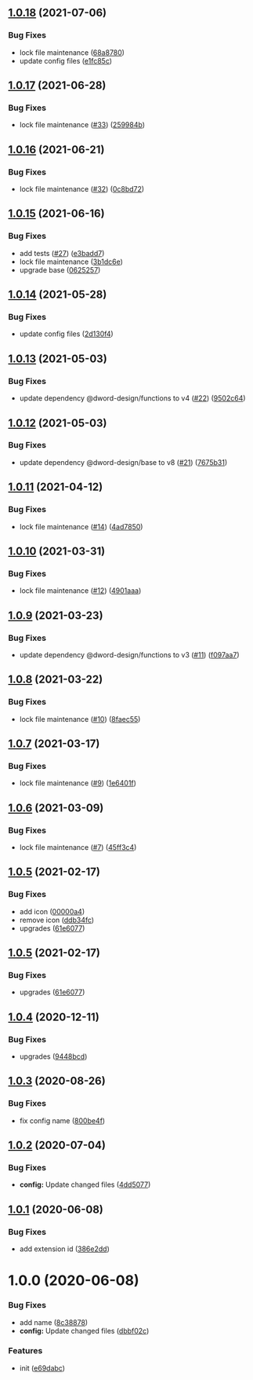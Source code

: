 ## [1.0.18](https://github.com/dword-design/werstreamtes-list-links/compare/v1.0.17...v1.0.18) (2021-07-06)


### Bug Fixes

* lock file maintenance ([68a8780](https://github.com/dword-design/werstreamtes-list-links/commit/68a8780f14234edf76516e868beca4967d0fac96))
* update config files ([e1fc85c](https://github.com/dword-design/werstreamtes-list-links/commit/e1fc85cfa7ae153d36e85995ce175caacdefc8e3))

## [1.0.17](https://github.com/dword-design/werstreamtes-list-links/compare/v1.0.16...v1.0.17) (2021-06-28)


### Bug Fixes

* lock file maintenance ([#33](https://github.com/dword-design/werstreamtes-list-links/issues/33)) ([259984b](https://github.com/dword-design/werstreamtes-list-links/commit/259984b2b2e0ae1544e58426976852d4c1d1694a))

## [1.0.16](https://github.com/dword-design/werstreamtes-list-links/compare/v1.0.15...v1.0.16) (2021-06-21)


### Bug Fixes

* lock file maintenance ([#32](https://github.com/dword-design/werstreamtes-list-links/issues/32)) ([0c8bd72](https://github.com/dword-design/werstreamtes-list-links/commit/0c8bd72b8165c1b62663d734cb97ef4e29a274ec))

## [1.0.15](https://github.com/dword-design/werstreamtes-list-links/compare/v1.0.14...v1.0.15) (2021-06-16)


### Bug Fixes

* add tests ([#27](https://github.com/dword-design/werstreamtes-list-links/issues/27)) ([e3badd7](https://github.com/dword-design/werstreamtes-list-links/commit/e3badd739841ff0995b348e8995303e18cf666bb))
* lock file maintenance ([3b1dc6e](https://github.com/dword-design/werstreamtes-list-links/commit/3b1dc6eb476a4745c83b90c18c8be5b59ef4da09))
* upgrade base ([0625257](https://github.com/dword-design/werstreamtes-list-links/commit/06252575768625c0196a3e49d735b0bf24aa29d4))

## [1.0.14](https://github.com/dword-design/werstreamtes-list-links/compare/v1.0.13...v1.0.14) (2021-05-28)


### Bug Fixes

* update config files ([2d130f4](https://github.com/dword-design/werstreamtes-list-links/commit/2d130f4de9bea38a7e18dfb670f868372229949e))

## [1.0.13](https://github.com/dword-design/werstreamtes-list-links/compare/v1.0.12...v1.0.13) (2021-05-03)


### Bug Fixes

* update dependency @dword-design/functions to v4 ([#22](https://github.com/dword-design/werstreamtes-list-links/issues/22)) ([9502c64](https://github.com/dword-design/werstreamtes-list-links/commit/9502c6460a795635b8d8e5ae15fd7ab400f8e61e))

## [1.0.12](https://github.com/dword-design/werstreamtes-list-links/compare/v1.0.11...v1.0.12) (2021-05-03)


### Bug Fixes

* update dependency @dword-design/base to v8 ([#21](https://github.com/dword-design/werstreamtes-list-links/issues/21)) ([7675b31](https://github.com/dword-design/werstreamtes-list-links/commit/7675b31ce11e6698eb056dee69357c7d814c5c2a))

## [1.0.11](https://github.com/dword-design/werstreamtes-list-links/compare/v1.0.10...v1.0.11) (2021-04-12)


### Bug Fixes

* lock file maintenance ([#14](https://github.com/dword-design/werstreamtes-list-links/issues/14)) ([4ad7850](https://github.com/dword-design/werstreamtes-list-links/commit/4ad785066ee8a80836c6c453d713ffdda4eac186))

## [1.0.10](https://github.com/dword-design/werstreamtes-list-links/compare/v1.0.9...v1.0.10) (2021-03-31)


### Bug Fixes

* lock file maintenance ([#12](https://github.com/dword-design/werstreamtes-list-links/issues/12)) ([4901aaa](https://github.com/dword-design/werstreamtes-list-links/commit/4901aaa772801c4b737a08511c233e8d696c85ed))

## [1.0.9](https://github.com/dword-design/werstreamtes-list-links/compare/v1.0.8...v1.0.9) (2021-03-23)


### Bug Fixes

* update dependency @dword-design/functions to v3 ([#11](https://github.com/dword-design/werstreamtes-list-links/issues/11)) ([f097aa7](https://github.com/dword-design/werstreamtes-list-links/commit/f097aa7c5d0e9a5fd6f1cf08d78f0e4d33ce84c6))

## [1.0.8](https://github.com/dword-design/werstreamtes-list-links/compare/v1.0.7...v1.0.8) (2021-03-22)


### Bug Fixes

* lock file maintenance ([#10](https://github.com/dword-design/werstreamtes-list-links/issues/10)) ([8faec55](https://github.com/dword-design/werstreamtes-list-links/commit/8faec55f0a2e29bd8a1e227898bf102a1c07c55b))

## [1.0.7](https://github.com/dword-design/werstreamtes-list-links/compare/v1.0.6...v1.0.7) (2021-03-17)


### Bug Fixes

* lock file maintenance ([#9](https://github.com/dword-design/werstreamtes-list-links/issues/9)) ([1e6401f](https://github.com/dword-design/werstreamtes-list-links/commit/1e6401f34c43b7071f603b3530cc8c3fb6f7d29f))

## [1.0.6](https://github.com/dword-design/werstreamtes-list-links/compare/v1.0.5...v1.0.6) (2021-03-09)


### Bug Fixes

* lock file maintenance ([#7](https://github.com/dword-design/werstreamtes-list-links/issues/7)) ([45ff3c4](https://github.com/dword-design/werstreamtes-list-links/commit/45ff3c4464aacfe4295bc42bfe9eb39cbcf04cff))

## [1.0.5](https://github.com/dword-design/werstreamtes-list-links/compare/v1.0.4...v1.0.5) (2021-02-17)


### Bug Fixes

* add icon ([00000a4](https://github.com/dword-design/werstreamtes-list-links/commit/00000a4ad40bd64954b06386296ebfee1872892b))
* remove icon ([ddb34fc](https://github.com/dword-design/werstreamtes-list-links/commit/ddb34fc3e9e4333a29cd06e316c8ea8bc35d551d))
* upgrades ([61e6077](https://github.com/dword-design/werstreamtes-list-links/commit/61e607732ee5bfc0c4aedece5160eb568dd773c0))

## [1.0.5](https://github.com/dword-design/werstreamtes-list-links/compare/v1.0.4...v1.0.5) (2021-02-17)


### Bug Fixes

* upgrades ([61e6077](https://github.com/dword-design/werstreamtes-list-links/commit/61e607732ee5bfc0c4aedece5160eb568dd773c0))

## [1.0.4](https://github.com/dword-design/werstreamtes-list-links/compare/v1.0.3...v1.0.4) (2020-12-11)


### Bug Fixes

* upgrades ([9448bcd](https://github.com/dword-design/werstreamtes-list-links/commit/9448bcd54c159d3370822ef226ceae93114bb52a))

## [1.0.3](https://github.com/dword-design/werstreamtes-list-links/compare/v1.0.2...v1.0.3) (2020-08-26)


### Bug Fixes

* fix config name ([800be4f](https://github.com/dword-design/werstreamtes-list-links/commit/800be4f969c316bad6402dc8edb5cd506db4c686))

## [1.0.2](https://github.com/dword-design/werstreamtes-list-links/compare/v1.0.1...v1.0.2) (2020-07-04)


### Bug Fixes

* **config:** Update changed files ([4dd5077](https://github.com/dword-design/werstreamtes-list-links/commit/4dd507703f417ebee0f1722f783ab807e5d69a0e))

## [1.0.1](https://github.com/dword-design/werstreamtes-list-links/compare/v1.0.0...v1.0.1) (2020-06-08)


### Bug Fixes

* add extension id ([386e2dd](https://github.com/dword-design/werstreamtes-list-links/commit/386e2dd22ffc004152efd5b3582e09f21c32f6d7))

# 1.0.0 (2020-06-08)


### Bug Fixes

* add name ([8c38878](https://github.com/dword-design/werstreamtes-list-links/commit/8c3887809b3790cce41f1ca7fc8917313b62b4eb))
* **config:** Update changed files ([dbbf02c](https://github.com/dword-design/werstreamtes-list-links/commit/dbbf02c5b0c376a66dff94e14a546611fab0b669))


### Features

* init ([e69dabc](https://github.com/dword-design/werstreamtes-list-links/commit/e69dabcecdf4e486027cda7089e3e574ac11da40))
